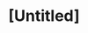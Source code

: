 ---
pid: mp186
title: "[Untitled]"
location_transcription: South Philly
coordinates: "[-75.176978890772, 39.9097562475]"
zipcode: '19148'
gen_neighborhood: South Philadelphia
neighborhood: Whitman,Pennsport,South Philadelphia
outside_phl: 
age: '17'
age_range: 13-19
instagram: 
image_file_name: mp_186.jpg
proposal_transcription: Peace امن
topic: Violence
topic_summary: '0'
type: Other No Form
keywords_other: Peace, امن, Security, Arabic
credit: Jawad Khan
image_labels: 
twitter: 
facebook: 
permalink: "/monuments/mp186/"
layout: item-page
---